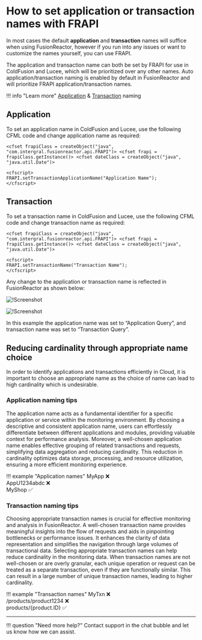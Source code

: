 # How to set application or transaction names with FRAPI

In most cases the default **application** and **transaction** names will suffice when using FusionReactor, however if you run into any issues or want to customize the names yourself, you can use FRAPI.

The application and transaction name can both be set by FRAPI for use in ColdFusion and Lucee, which will be prioritized over any other names. Auto application/transaction naming is enabled by default in FusionReactor and will prioritize FRAPI application/transaction names.

!!! info "Learn more"
    [Application](https://docs.fusionreactor.io/Configuration/Application-Naming-Configuration/) & [Transaction](https://docs.fusionreactor.io/Configuration/Transaction-Naming-Configuration/) naming 


## Application

To set an application name in ColdFusion and Lucee, use the following CFML code and change application name as required:

```
<cfset frapiClass = createObject("java", "com.intergral.fusionreactor.api.FRAPI")> <cfset frapi = frapiClass.getInstance()> <cfset dateClass = createObject("java", "java.util.Date")>

<cfscript>
FRAPI.setTransactionApplicationName("Application Name");
</cfscript>

```


## Transaction
To set a transaction name in ColdFusion and Lucee, use the following CFML code and change transaction name as required:

```
<cfset frapiClass = createObject("java", "com.intergral.fusionreactor.api.FRAPI")> <cfset frapi = frapiClass.getInstance()> <cfset dateClass = createObject("java", "java.util.Date")>

<cfscript>
FRAPI.setTransactionName("Transaction Name");
</cfscript>
```


Any change to the application or transaction name is reflected in FusionReactor as shown below:

![!Screenshot](/frdocs/Troubleshooting/images/apptxn1.png)

![!Screenshot](/frdocs/Troubleshooting/images/apptxn2.png)

In this example the application name was set to “Application Query”, and transaction name was set to “Transaction Query”.

## Reducing cardinality through appropriate name choice

In order to identify applications and transactions efficiently in Cloud, it is important to choose an appropriate name as the choice of name can lead to high cardinality which is undesirable. 

### Application naming tips

The application name acts as a fundamental identifier for a specific application or service within the monitoring environment. By choosing a descriptive and consistent application name, users can effortlessly differentiate between different applications and modules, providing valuable context for performance analysis. Moreover, a well-chosen application name enables effective grouping of related transactions and requests, simplifying data aggregation and reducing cardinality. This reduction in cardinality optimizes data storage, processing, and resource utilization, ensuring a more efficient monitoring experience.


!!! example "Application names"
    MyApp ❌ <br>
    AppU1234abdc ❌<br>
    MyShop ✅

### Transaction naming tips

Choosing appropriate transaction names is crucial for effective monitoring and analysis in FusionReactor. A well-chosen transaction name provides meaningful insights into the flow of requests and aids in pinpointing bottlenecks or performance issues. It enhances the clarity of data representation and simplifies the navigation through large volumes of transactional data. Selecting appropriate transaction names can help reduce cardinality in the monitoring data. When transaction names are not well-chosen or are overly granular, each unique operation or request can be treated as a separate transaction, even if they are functionally similar. This can result in a large number of unique transaction names, leading to higher cardinality. 

!!! example "Transaction names"
    MyTxn ❌ <br>
    /products/product1234 ❌<br>
    products/{product.ID} ✅


____

!!! question "Need more help?"
    Contact support in the chat bubble and let us know how we can assist.



